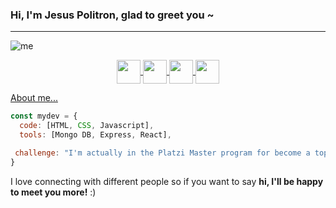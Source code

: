 ### Hi, I'm Jesus Politron, glad to greet you ~
---
![me](https://i.ibb.co/dk8hPMR/github-banner.png)

<p align="center">
 <a href="https://twitter.com/polipop_art" target="blank">
    <img align="center" src="https://cdn-icons-png.flaticon.com/512/2111/2111580.png" height="38px" width="38px" />
   
 <a href="https://www.instagram.com/polipop_art/" target="blank">
    <img align="center" src="https://cdn-icons-png.flaticon.com/512/2111/2111336.png" height="38px" width="38px" />
   
 <a href="https://www.linkedin.com/in/jesus-politron/" target="blank">
    <img align="center" src="https://cdn-icons-png.flaticon.com/512/2111/2111368.png" height="38px" width="38px" />
   
 <a href="https://github.com/polipop-code" target="blank">
    <img align="center" src="https://cdn-icons-png.flaticon.com/512/2111/2111292.png" height="38px" width="38px" />
</p>


About me...  

```javascript
const mydev = {
  code: [HTML, CSS, Javascript],
  tools: [Mongo DB, Express, React],

 challenge: "I'm actually in the Platzi Master program for become a top developer"
}
```

I love connecting with different people</b> so if you want to say <b>hi, I'll be happy to meet you more!</b> :)</em>

<!--
**polipop-code/polipop-code** is a ✨ _special_ ✨ repository because its `README.md` (this file) appears on your GitHub profile.

Here are some ideas to get you started:

- 🔭 I’m currently working on ...
- 🌱 I’m currently learning ...
- 👯 I’m looking to collaborate on ...
- 🤔 I’m looking for help with ...
- 💬 Ask me about ...
- 📫 How to reach me: ...
- 😄 Pronouns: ...
- ⚡ Fun fact: ...
-->
